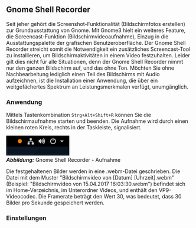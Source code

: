 ## Gnome Shell Recorder

Seit jeher gehört die Screenshot-Funktionalität (Bildschirmfotos erstellen) zur Grundausstattung von Gnome.
Mit Gnome3 hielt ein weiteres Feature, die Screencast-Funktion (Bildschirmvideoaufnahme),
Einzug in die Ausstattungspalette der grafischen Benutzeroberfläche. 
Der Gnome Shell Recorder streicht somit die Notwendigkeit ein zusätzliches Screencast-Tool zu installieren,
um Bildschirmaktivitäten in einem Video festzuhalten. Leider gilt dies nicht für alle Situationen,
denn der Gnome Shell Recorder nimmt nur den ganzen Bildschirm auf, und das ohne Ton.
Möchten Sie ohne Nachbearbeitung lediglich einen Teil des Bildschirms mit Audio aufzeichnen, 
ist die Installation einer Anwendung, die über ein weitgefächertes Spektrum an Leistungsmerkmalen verfügt, unumgänglich. 

### Anwendung

Mittels Tastenkombination `Strg+Alt+Shift+R` können Sie die Bildschirmaufnahme starten und beenden.
Die Aufnahme wird durch einen kleinen roten Kreis, rechts in der Taskleiste, signalisiert.

![Gnome Shell Recorder](../../images/gnome_shell_recorder.png)    
***Abbildung:*** Gnome Shell Recorder - Aufnahme

Die festgehaltenen Bilder werden in eine .webm-Datei geschrieben. 
Die Datei mit dem Muster "Bildschirmvideo von [Datum] [Uhrzeit].webm"
(Beispiel: "Bildschirmvideo von 15.04.2017 16:03:30.webm") befindet sich im Home-Verzeichnis,
im Unterordner Videos, und enthält den VP9-Videocodec. 
Die Framerate beträgt den Wert 30, was bedeutet, dass 30 Bilder pro Sekunde gespeichert werden.

### Einstellungen


